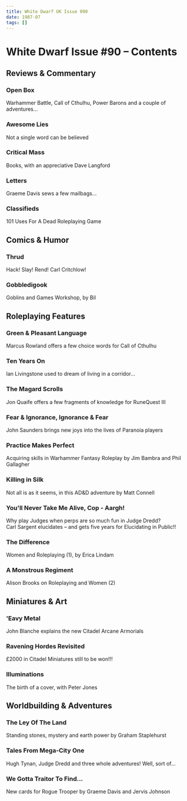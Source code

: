 ```yaml
---
title: White Dwarf UK Issue 090
date: 1987-07
tags: []
---
```

# White Dwarf Issue #90 – Contents

## Reviews & Commentary
### Open Box
Warhammer Battle, Call of Cthulhu, Power Barons and a couple of adventures...

### Awesome Lies
Not a single word can be believed

### Critical Mass
Books, with an appreciative Dave Langford

### Letters
Graeme Davis sews a few mailbags...

### Classifieds
101 Uses For A Dead Roleplaying Game

## Comics & Humor
### Thrud
Hack! Slay! Rend! Carl Critchlow!

### Gobbledigook
Goblins and Games Workshop, by Bil

## Roleplaying Features
### Green & Pleasant Language
Marcus Rowland offers a few choice words for Call of Cthulhu

### Ten Years On
Ian Livingstone used to dream of living in a corridor...

### The Magard Scrolls
Jon Quaife offers a few fragments of knowledge for RuneQuest III

### Fear & Ignorance, Ignorance & Fear
John Saunders brings new joys into the lives of Paranoia players

### Practice Makes Perfect
Acquiring skills in Warhammer Fantasy Roleplay by Jim Bambra and Phil Gallagher

### Killing in Silk
Not all is as it seems, in this AD&D adventure by Matt Connell

### You'll Never Take Me Alive, Cop - Aargh!
Why play Judges when perps are so much fun in Judge Dredd?  
Carl Sargent elucidates – and gets five years for Elucidating in Public!!

### The Difference
Women and Roleplaying (1), by Erica Lindam

### A Monstrous Regiment
Alison Brooks on Roleplaying and Women (2)

## Miniatures & Art
### 'Eavy Metal
John Blanche explains the new Citadel Arcane Armorials

### Ravening Hordes Revisited
£2000 in Citadel Miniatures still to be won!!!

### Illuminations
The birth of a cover, with Peter Jones

## Worldbuilding & Adventures
### The Ley Of The Land
Standing stones, mystery and earth power by Graham Staplehurst

### Tales From Mega-City One
Hugh Tynan, Judge Dredd and three whole adventures! Well, sort of...

### We Gotta Traitor To Find...
New cards for Rogue Trooper by Graeme Davis and Jervis Johnson
